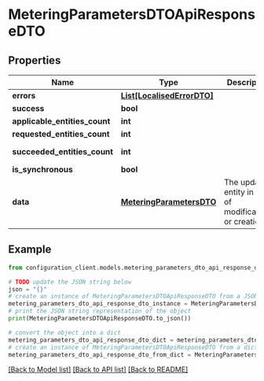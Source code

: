 # MeteringParametersDTOApiResponseDTO


## Properties

Name | Type | Description | Notes
------------ | ------------- | ------------- | -------------
**errors** | [**List[LocalisedErrorDTO]**](LocalisedErrorDTO.md) |  | [optional] 
**success** | **bool** |  | [optional] 
**applicable_entities_count** | **int** |  | [optional] 
**requested_entities_count** | **int** |  | [optional] 
**succeeded_entities_count** | **int** |  | [optional] [readonly] 
**is_synchronous** | **bool** |  | [optional] 
**data** | [**MeteringParametersDTO**](MeteringParametersDTO.md) | The updated entity in case of modifications or creation | [optional] 

## Example

```python
from configuration_client.models.metering_parameters_dto_api_response_dto import MeteringParametersDTOApiResponseDTO

# TODO update the JSON string below
json = "{}"
# create an instance of MeteringParametersDTOApiResponseDTO from a JSON string
metering_parameters_dto_api_response_dto_instance = MeteringParametersDTOApiResponseDTO.from_json(json)
# print the JSON string representation of the object
print(MeteringParametersDTOApiResponseDTO.to_json())

# convert the object into a dict
metering_parameters_dto_api_response_dto_dict = metering_parameters_dto_api_response_dto_instance.to_dict()
# create an instance of MeteringParametersDTOApiResponseDTO from a dict
metering_parameters_dto_api_response_dto_from_dict = MeteringParametersDTOApiResponseDTO.from_dict(metering_parameters_dto_api_response_dto_dict)
```
[[Back to Model list]](../README.md#documentation-for-models) [[Back to API list]](../README.md#documentation-for-api-endpoints) [[Back to README]](../README.md)


